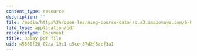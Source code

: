 ```yaml
---
content_type: resource
description: ''
file: /media/https%3A/open-learning-course-data-rc.s3.amazonaws.com/6-046j-introduction-to-algorithms-sma-5503-fall-2005/45580f2002aa19c1e5ce37d2f5acf3a1_2RxCCEHlEys.pdf
file_type: application/pdf
resourcetype: Document
title: 3play pdf file
uid: 45580f20-02aa-19c1-e5ce-37d2f5acf3a1
---
```

